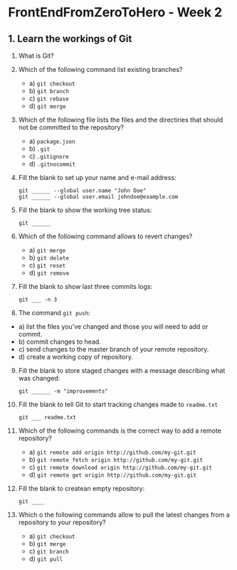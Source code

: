# FrontEndFromZeroToHero - Week 2

## 1. Learn the workings of Git

1. What is Git? 

2. Which of the following command list existing branches?

    * a) ``git checkout``
    * b) ``git branch``
    * c) ``git rebase``
    * d) ``git merge``
    
3. Which of the following file lists the files and the directiries that should not be committed to the repository?

    * a) ``package.json``
    * b) ``.git``
    * c) ``.gitignore``
    * d) ``.gitnocommit``
    
4. Fill the blank to set up your name and e-mail address: 
  
    ```
    git ______ --global user.name "John Doe"
    git ______ --global user.email johndoe@example.com
    ```
 
5. Fill the blank to show the working tree status:

    ```
    git ______
    ```
    
6. Which of the following command allows to revert changes?

   * a) ``git merge``  
   * b) ``git delete``
   * c) ``git reset``
   * d) ``git remove``

7. Fill the blank to show last three commits logs:

   ```
   git ___ -n 3
   ```
   
8.   The command ``git push``:
   
   * a) list the files you've changed and those you will need to add or commit.
   * b) commit changes to head.
   * c) send changes to the master branch of your remote repository.
   * d) create a working copy of repository.
   
9. Fill the blank to store staged changes with a message describing what was changed:

   ```
   git ______ -m "improvements"
   ```
   
10. Fill the blank to tell Git to start tracking changes made  to ``readme.txt``

      ```
      git ___ readme.txt
      ```
   
11. Which of the following commands is the correct way to add a remote repository?

      * a) ``git remote add origin http://github.com/my-git.git``
      * b) ``git remote fetch origin http://github.com/my-git.git``
      * c) ``git remote download origin http://github.com/my-git.git``
      * d) ``git remote get origin http://github.com/my-git.git``
   
12. Fill the blank to createan empty repository: 

      ```
      git ____
      ```
  
13. Which o the following commands allow to pull the latest changes from a repository to your repository?

      * a) ``git checkout``
      * b) ``git merge``
      * c) ``git branch``
      * d) ``git pull``
   
   
   
   
